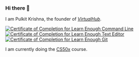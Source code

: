 ### Hi there 👋

I am Pulkit Krishna, the founder of [*VirtualHub*](https://virtualhub.eu.org).

<a href="https://www.learnenough.com/certificates/pulkitkrishna"><img src="https://www.learnenough.com/certificates/pulkitkrishna/command-line-tutorial.svg" alt="Certificate of Completion for Learn Enough Command Line"></a><a href="https://www.learnenough.com/certificates/pulkitkrishna"><img src="https://www.learnenough.com/certificates/pulkitkrishna/text-editor-tutorial.svg" alt="Certificate of Completion for Learn Enough Text Editor"></a><a href="https://www.learnenough.com/certificates/pulkitkrishna"><img src="https://www.learnenough.com/certificates/pulkitkrishna/git-tutorial.svg" alt="Certificate of Completion for Learn Enough Git"></a>

I am currently doing the [CS50x](https://cs50.harvard.edu/x) course.
